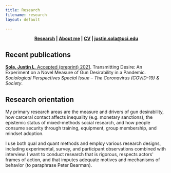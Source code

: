 ```yaml
---
title: Research
filename: research
layout: default

---
```


<head>
  <link rel="shortcut icon" href="favicon.ico?v=BGAqyRPREE">
  <link rel="apple-touch-icon" sizes="180x180" href="icons/apple-touch-icon.png?v=BGAqyRPREE">
  <link rel="icon" type="image/png" sizes="32x32" href="icons/favicon-32x32.png?v=BGAqyRPREE">
  <link rel="icon" type="image/png" sizes="16x16" href="icons/favicon-16x16.png?v=BGAqyRPREE">
  <link rel="manifest" href="icons/site.webmanifest?v=BGAqyRPREE">
  <link rel="mask-icon" href="icons/safari-pinned-tab.svg?v=BGAqyRPREE" color="#5bbad5">
  <meta name="msapplication-TileColor" content="#da532c">
  <meta name="theme-color" content="#ffffff">
</head>

<p align="center">
  <b>
    <a href="./">Research</a> | 
    <a href="./about_me.md">About me</a> |  
    <a href="https://github.com/justinsola/justinsola.github.com/blob/master/files/CV February 2021.pdf">CV</a> | 
    <a href="justin.sola@uci.edu">justin.sola@uci.edu</a>
  </b>
  <br>
</p>

## Recent publications

<a href="https://github.com/justinsola/justinsola.github.com/blob/master/files/CV February 2021.pdf">**Sola, Justin L**.  Accepted (preprint) 2021</a>. Transmitting Desire: An Experiment on a Novel Measure of Gun Desirability in a Pandemic. *Sociological Perspectives Special Issue – The Coronavirus (COVID-19) & Society*.

## Research orientation

My primary research areas are the measure and drivers of gun desirability, how carceral contact affects inequality (e.g. monetary sanctions), the epistemic status of mixed-methods social research, and how people consume security through training, equipment, group membership, and mindset adoption.

I use both qual and quant methods and employ various research designs, including experimental, survey, and participant observations combined with interview. I want to conduct research that is rigorous, respects actors' frames of action, and that imputes adequate motives and mechanisms of behavior (to paraphrase Peter Bearman).
